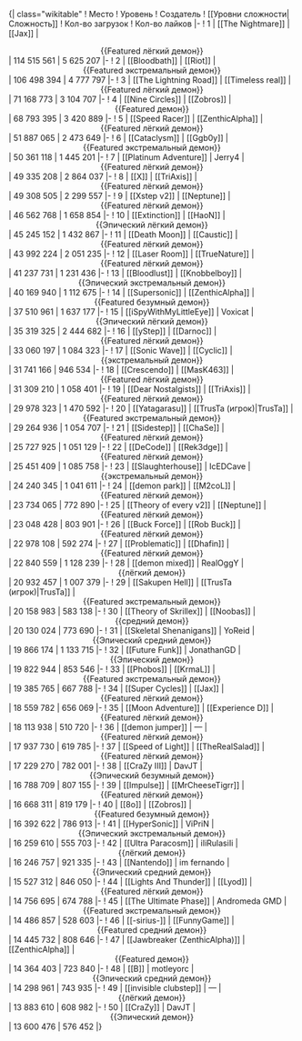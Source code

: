 {| class="wikitable"
! Место
! Уровень
! Создатель
! [[Уровни сложности|Сложность]]
! Кол-во загрузок
! Кол-во лайков
|-
! 1
| [[The Nightmare]]
| [[Jax]]
| <center>{{Featured лёгкий демон}}</center>
| 114 515 561
| 5 625 207
|-
! 2
| [[Bloodbath]]
| [[Riot]]
| <center>{{Featured экстремальный демон}}</center>
| 106 498 394
| 4 777 797
|-
! 3
| [[The Lightning Road]]
| [[Timeless real]]
| <center>{{Featured лёгкий демон}}</center>
| 71 168 773
| 3 104 707
|-
! 4
| [[Nine Circles]]
| [[Zobros]]
| <center>{{Featured демон}}</center>
| 68 793 395
| 3 420 889
|-
! 5
| [[Speed Racer]]
| [[ZenthicAlpha]]
| <center>{{Featured лёгкий демон}}</center>
| 51 887 065
| 2 473 649
|-
! 6
| [[Cataclysm]]
| [[Ggb0y]]
| <center>{{Featured экстремальный демон}}</center>
| 50 361 118
| 1 445 201
|-
! 7
| [[Platinum Adventure]]
| Jerry4
| <center>{{Featured лёгкий демон}}</center>
| 49 335 208
| 2 864 037
|-
! 8
| [[X]]
| [[TriAxis]]
| <center>{{Featured лёгкий демон}}</center>
| 49 308 505
| 2 299 557
|-
! 9
| [[Xstep v2]]
| [[Neptune]]
| <center>{{Featured лёгкий демон}}</center>
| 46 562 768
| 1 658 854
|-
! 10
| [[Extinction]]
| [[HaoN]]
| <center>{{Эпический лёгкий демон}}</center>
| 45 245 152
| 1 432 867
|-
! 11
| [[Death Moon]]
| [[Caustic]]
| <center>{{Featured лёгкий демон}}</center>
| 43 992 224
| 2 051 235
|-
! 12
| [[Laser Room]]
| [[TrueNature]]
| <center>{{Featured лёгкий демон}}</center>
| 41 237 731
| 1 231 436
|-
! 13
| [[Bloodlust]]
| [[Knobbelboy]]
| <center>{{Эпический экстремальный демон}}</center>
| 40 169 940
| 1 112 675
|-
! 14
| [[Supersonic]]
| [[ZenthicAlpha]]
| <center>{{Featured безумный демон}}</center>
| 37 510 961
| 1 637 177
|-
! 15
| [[iSpyWithMyLittleEye]]
| Voxicat
| <center>{{Эпический лёгкий демон}}</center>
| 35 319 325
| 2 444 682
|-
! 16
| [[yStep]]
| [[Darnoc]]
| <center>{{Featured лёгкий демон}}</center>
| 33 060 197
| 1 084 323
|-
! 17
| [[Sonic Wave]]
| [[Cyclic]]
| <center>{{экстремальный демон}}</center>
| 31 741 166
| 946 534
|-
! 18
| [[Crescendo]]
| [[MasK463]]
| <center>{{Featured лёгкий демон}}</center>
| 31 309 210
| 1 058 401
|-
! 19
| [[Dear Nostalgists]]
| [[TriAxis]]
| <center>{{Featured лёгкий демон}}</center>
| 29 978 323
| 1 470 592
|-
! 20
| [[Yatagarasu]]
| [[TrusTa (игрок)|TrusTa]]
| <center>{{Featured экстремальный демон}}</center>
| 29 264 936
| 1 054 707
|-
! 21
| [[Sidestep]]
| [[ChaSe]]
| <center>{{Featured лёгкий демон}}</center>
| 25 727 925
| 1 051 129
|-
! 22
| [[DeCode]]
| [[Rek3dge]]
| <center>{{Featured лёгкий демон}}</center>
| 25 451 409
| 1 085 758
|-
! 23
| [[Slaughterhouse]]
| IcEDCave
| <center>{{экстремальный демон}}</center>
| 24 240 345
| 1 041 611
|-
! 24
| [[demon park]]
| [[M2coL]]
| <center>{{Featured лёгкий демон}}</center>
| 23 734 065
| 772 890
|-
! 25
| [[Theory of every v2]]
| [[Neptune]]
| <center>{{Featured лёгкий демон}}</center>
| 23 048 428
| 803 901
|-
! 26
| [[Buck Force]]
| [[Rob Buck]]
| <center>{{Featured лёгкий демон}}</center>
| 22 978 108
| 592 274
|-
! 27
| [[Problematic]]
| [[Dhafin]]
| <center>{{Featured лёгкий демон}}</center>
| 22 840 559
| 1 128 239
|-
! 28
| [[demon mixed]]
| RealOggY
| <center>{{лёгкий демон}}</center>
| 20 932 457
| 1 007 379
|-
! 29
| [[Sakupen Hell]]
| [[TrusTa (игрок)|TrusTa]]
| <center>{{Featured экстремальный демон}}</center>
| 20 158 983
| 583 138
|-
! 30
| [[Theory of Skrillex]]
| [[Noobas]]
| <center>{{средний демон}}</center>
| 20 130 024
| 773 690
|-
! 31
| [[Skeletal Shenanigans]]
| YoReid
| <center>{{Эпический средний демон}}</center>
| 19 866 174
| 1 133 715
|-
! 32
| [[Future Funk]]
| JonathanGD
| <center>{{Эпический демон}}</center>
| 19 822 944
| 853 546
|-
! 33
| [[Phobos]]
| [[KrmaL]]
| <center>{{Featured экстремальный демон}}</center>
| 19 385 765
| 667 788
|-
! 34
| [[Super Cycles]]
| [[Jax]]
| <center>{{Featured лёгкий демон}}</center>
| 18 559 782
| 656 069
|-
! 35
| [[Moon Adventure]]
| [[Experience D]]
| <center>{{Featured лёгкий демон}}</center>
| 18 113 938
| 510 720
|-
! 36
| [[demon jumper]]
| —
| <center>{{Featured лёгкий демон}}</center>
| 17 937 730
| 619 785
|-
! 37
| [[Speed of Light]]
| [[TheRealSalad]]
| <center>{{Featured лёгкий демон}}</center>
| 17 229 270
| 782 001
|-
! 38
| [[CraZy III]]
| DavJT
| <center>{{Эпический безумный демон}}</center>
| 16 788 709
| 807 155
|-
! 39
| [[Impulse]]
| [[MrCheeseTigrr]]
| <center>{{Featured лёгкий демон}}</center>
| 16 668 311
| 819 179
|-
! 40
| [[8o]]
| [[Zobros]]
| <center>{{Featured безумный демон}}</center>
| 16 392 622
| 786 913
|-
! 41
| [[HyperSonic]]
| ViPriN
| <center>{{Эпический экстремальный демон}}</center>
| 16 259 610
| 555 703
|-
! 42
| [[Ultra Paracosm]]
| iIiRulasiIi
| <center>{{лёгкий демон}}</center>
| 16 246 757
| 921 335
|-
! 43
| [[Nantendo]]
| im fernando
| <center>{{Эпический средний демон}}</center>
| 15 527 312
| 846 050
|-
! 44
| [[Lights And Thunder]]
| [[Lyod]]
| <center>{{Featured лёгкий демон}}</center>
| 14 756 695
| 674 788
|-
! 45
| [[The Ultimate Phase]]
| Andromeda GMD
| <center>{{Featured экстремальный демон}}</center>
| 14 486 857
| 528 603
|-
! 46
| [[-sirius-]]
| [[FunnyGame]]
| <center>{{Featured средний демон}}</center>
| 14 445 732
| 808 646
|-
! 47
| [[Jawbreaker (ZenthicAlpha)]]
| [[ZenthicAlpha]]
| <center>{{Featured демон}}</center>
| 14 364 403
| 723 840
|-
! 48
| [[B]]
| motleyorc
| <center>{{Эпический средний демон}}</center>
| 14 298 961
| 743 935
|-
! 49
| [[invisible clubstep]]
| —
| <center>{{лёгкий демон}}</center>
| 13 883 610
| 608 982
|-
! 50
| [[CraZy]]
| DavJT
| <center>{{Эпический демон}}</center>
| 13 600 476
| 576 452
|}